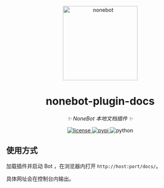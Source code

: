<!--
 * @Author         : yanyongyu
 * @Date           : 2020-11-22 01:19:19
 * @LastEditors    : yanyongyu
 * @LastEditTime   : 2020-11-22 02:51:14
 * @Description    : None
 * @GitHub         : https://github.com/yanyongyu
-->
<p align="center">
  <a href="https://v2.nonebot.dev/"><img src="https://raw.githubusercontent.com/nonebot/nonebot2/master/docs/.vuepress/public/logo.png" width="200" height="200" alt="nonebot"></a>
</p>

<div align="center">

# nonebot-plugin-docs

_✨ NoneBot 本地文档插件 ✨_

</div>

<p align="center">
  <a href="https://raw.githubusercontent.com/yanyongyu/nonebot2/master/LICENSE">
    <img src="https://img.shields.io/github/license/yanyongyu/nonebot2.svg" alt="license">
  </a>
  <a href="https://pypi.python.org/pypi/nonebot-plugin-docs">
    <img src="https://img.shields.io/pypi/v/nonebot-plugin-docs.svg" alt="pypi">
  </a>
  <img src="https://img.shields.io/badge/python-3.7+-blue.svg" alt="python">
</p>

## 使用方式

加载插件并启动 Bot ，在浏览器内打开 `http://host:port/docs/`。

具体网址会在控制台内输出。

